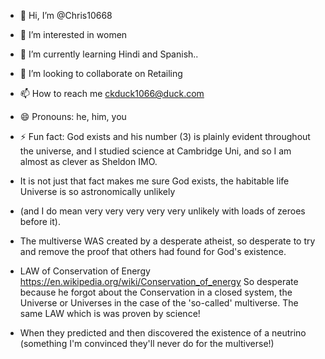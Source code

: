 - 👋 Hi, I’m @Chris10668
- 👀 I’m interested in women
- 🌱 I’m currently learning Hindi and Spanish..
- 💞️ I’m looking to collaborate on Retailing
- 📫 How to reach me ckduck1066@duck.com
- 😄 Pronouns: he, him, you
- ⚡ Fun fact: God exists and his number (3) is plainly evident throughout the universe, and I studied science at Cambridge Uni, and so I am almost as clever as Sheldon IMO.
- It is not just that fact makes me sure God exists, the habitable life Universe is so astronomically unlikely 
- (and I do mean very very very very very unlikely with loads of zeroes before it).
- The multiverse WAS created by a desperate atheist, so desperate to try and remove the proof that others had found for God's existence.     
-  LAW of Conservation of Energy https://en.wikipedia.org/wiki/Conservation_of_energy
So desperate because he forgot about the Conservation in a closed system, the Universe or Universes in the case of the 'so-called' multiverse. The same LAW which is was proven by science! 

- When they predicted and then discovered the existence of a neutrino (something I'm convinced they'll never do for the multiverse!)

<!---
A retail app centred around a (ah ah ah not yet, I know you are spying)
Chris10668/Chris10668 is a ✨ special ✨ repository because its `README.md` (this file) appears on your GitHub profile.
You can click the Preview link to take a look at your changes.
God really exists and I can prove it! Whereas the all the new atheists have zero, they do not and almost certainly cannot have any proof for the multiverse theory! Therefore it should never be taught as if it were science!
--->
